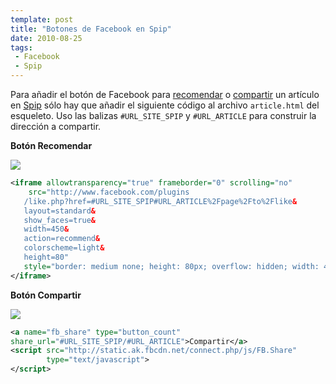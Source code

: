 ```yaml
---
template: post
title: "Botones de Facebook en Spip"
date: 2010-08-25
tags:
 - Facebook
 - Spip
---
```


Para añadir el botón de Facebook para [recomendar](http://developers.facebook.com/docs/reference/plugins/like) o [compartir](http://developers.facebook.com/docs/share) un artículo en [Spip](http://www.spip.net/es) sólo hay que añadir el siguiente código al archivo `article.html` del esqueleto. Uso las balizas `#URL_SITE_SPIP` y `#URL_ARTICLE` para construir la dirección a compartir.

**Botón Recomendar**

[![](http://dl.dropbox.com/u/302696/blog_files/spip_facebook/likebutton.jpg)](http://dl.dropbox.com/u/302696/blog_files/spip_facebook/likebutton.jpg)

~~~ xml
<iframe allowtransparency="true" frameborder="0" scrolling="no"
    src="http://www.facebook.com/plugins
   /like.php?href=#URL_SITE_SPIP#URL_ARTICLE%2Fpage%2Fto%2Flike&
   layout=standard&
   show_faces=true&
   width=450&
   action=recommend&
   colorscheme=light&
   height=80"
   style="border: medium none; height: 80px; overflow: hidden; width: 450px;">
</iframe>
~~~


**Botón Compartir**

[![](http://dl.dropbox.com/u/302696/blog_files/spip_facebook/sharebutton.jpg)](http://dl.dropbox.com/u/302696/blog_files/spip_facebook/sharebutton.jpg)

~~~ xml
<a name="fb_share" type="button_count"
share_url="#URL_SITE_SPIP/#URL_ARTICLE">Compartir</a>
<script src="http://static.ak.fbcdn.net/connect.php/js/FB.Share"
        type="text/javascript">
</script>
~~~
